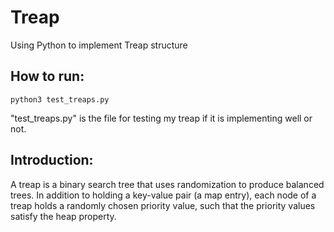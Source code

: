 # Treap
Using Python to implement Treap structure

## How to run:
```
python3 test_treaps.py 
```
"test_treaps.py" is the file for testing my treap if it is implementing well or not.

## Introduction:
A treap is a binary search tree that uses randomization to produce balanced trees. In addition to holding a key-value
pair (a map entry), each node of a treap holds a randomly chosen priority value, such that the priority values satisfy the
heap property.
